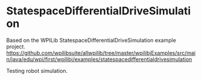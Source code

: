 # StatespaceDifferentialDriveSimulation

Based on the WPILib StatespaceDifferentialDriveSimulation example project. <https://github.com/wpilibsuite/allwpilib/tree/master/wpilibjExamples/src/main/java/edu/wpi/first/wpilibj/examples/statespacedifferentialdrivesimulation>

Testing robot simulation.
